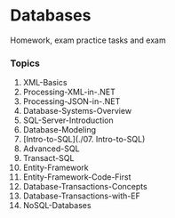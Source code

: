 # Databases
Homework, exam practice tasks and exam


### Topics

1. XML-Basics
1. Processing-XML-in-.NET
1. Processing-JSON-in-.NET
1. Database-Systems-Overview
1. SQL-Server-Introduction
1. Database-Modeling
1. [Intro-to-SQL](./07. Intro-to-SQL)
1. Advanced-SQL
1. Transact-SQL
1. Entity-Framework
1. Entity-Framework-Code-First
1. Database-Transactions-Concepts
1. Database-Transactions-with-EF
1. NoSQL-Databases